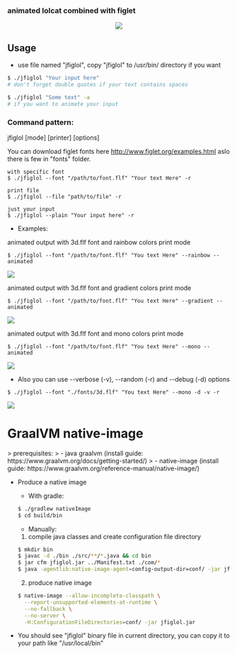 ### animated lolcat combined with figlet

<p align="center">
   <img src="https://github.com/vzvz4/jfiglol/blob/master/img/g.gif"/>
</p>

## Usage
- use file named "jfiglol", copy "jfiglol" to /usr/bin/ directory if you want

```bash
$ ./jfiglol "Your input here"
# don't forget double quotes if your text contains spaces

$ ./jfiglol "Some text" -a
# if you want to animate your input
```
### Command pattern:

jfiglol \[mode\] \[printer\] \[options\]

You can download figlet fonts here http://www.figlet.org/examples.html aslo there is few in "fonts" folder.
```
with specific font
$ ./jfiglol --font "/path/to/font.flf" "Your text Here" -r

print file
$ ./jfiglol --file "path/to/file" -r

just your input
$ ./jfiglol --plain "Your input here" -r
```
 - Examples:

 animated output with 3d.flf font and rainbow colors print mode
 ```
$ ./jfiglol --font "/path/to/font.flf" "You text Here" --rainbow --animated
```
<img src="https://github.com/vzvz4/jfiglol/blob/master/img/rainbow.gif"/>

animated output with 3d.flf font and gradient colors print mode
 ```
$ ./jfiglol --font "/path/to/font.flf" "You text Here" --gradient --animated
```
<img src="https://github.com/vzvz4/jfiglol/blob/master/img/gradient.gif"/>

animated output with 3d.flf font and mono colors print mode
 ```
$ ./jfiglol --font "/path/to/font.flf" "You text Here" --mono --animated
```
<img src="https://github.com/vzvz4/jfiglol/blob/master/img/mono.gif"/>

 - Also you can use --verbose (-v), --random (-r) and --debug (-d) options
```
$ ./jfiglol --font "./fonts/3d.flf" "You text Here" --mono -d -v -r
```
<img src="https://github.com/vzvz4/jfiglol/blob/master/img/help.png"/>

<h1> GraalVM native-image </h1>
> prerequisites:
> - java graalvm (install guide: https://www.graalvm.org/docs/getting-started/)
> - native-image (install guide: https://www.graalvm.org/reference-manual/native-image/)

* Produce a native image

   * With gradle:

   ```bash
   $ ./gradlew nativeImage
   $ cd build/bin
   ```

   * Manually:
   1. compile java classes and create configuration file directory

   ```bash
   $ mkdir bin
   $ javac -d ./bin ./src/**/*.java && cd bin
   $ jar cfm jfiglol.jar ../Manifest.txt ./com/*
   $ java -agentlib:native-image-agent=config-output-dir=conf/ -jar jfiglol.jar test
   ```

   2. produce native image

   ```bash
   $ native-image --allow-incomplete-classpath \
     --report-unsupported-elements-at-runtime \
     --no-fallback \
     --no-server \
     -H:ConfigurationFileDirectories=conf/ -jar jfiglol.jar
   ```

* You should see "jfiglol" binary file in current directory, you can copy it to your path like "/usr/local/bin"
